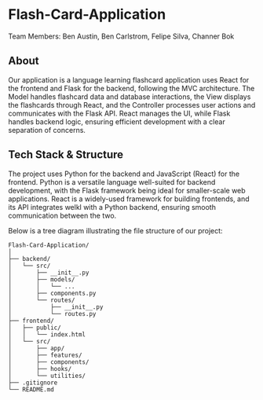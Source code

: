# Flash-Card-Application
Team Members: Ben Austin, Ben Carlstrom, Felipe Silva, Channer Bok

## About
Our application is a language learning flashcard application uses React for the frontend and Flask for the backend, following the MVC architecture. The Model handles flashcard data and database interactions, the View displays the flashcards through React, and the Controller processes user actions and communicates with the Flask API. React manages the UI, while Flask handles backend logic, ensuring efficient development with a clear separation of concerns.

## Tech Stack & Structure
The project uses Python for the backend and JavaScript (React) for the frontend. Python is a versatile language well-suited for backend development, with the Flask framework being ideal for smaller-scale web applications. React is a widely-used framework for building  frontends, and its API  integrates welkl with a Python backend, ensuring smooth communication between the two.

Below is a tree diagram illustrating the file structure of our project:
```text
Flash-Card-Application/
│
├── backend/
│   └── src/
│       ├── __init__.py
│       ├── models/
│       │   └── ...
│       ├── components.py
│       └── routes/
│           ├── __init__.py
│           └── routes.py
├── frontend/
│   ├── public/
│   │   └── index.html
│   └── src/
│       ├── app/
│       ├── features/
│       ├── components/
│       ├── hooks/
│       └── utilities/
├── .gitignore
└── README.md
```

